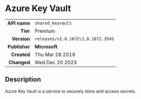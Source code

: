 # Azure Key Vault
| | |
|-:|-|
|**API name**|`shared_keyvault`|
|**Tier**|Premium|
|**Version**|`releases/v1.0.1672\1.0.1672.3545`|
|**Publisher**|**Microsoft**|
|**Created**|Thu Mar 28 2019|
|**Changed**|Wed Dec 20 2023|

## Description
Azure Key Vault is a service to securely store and access secrets.

